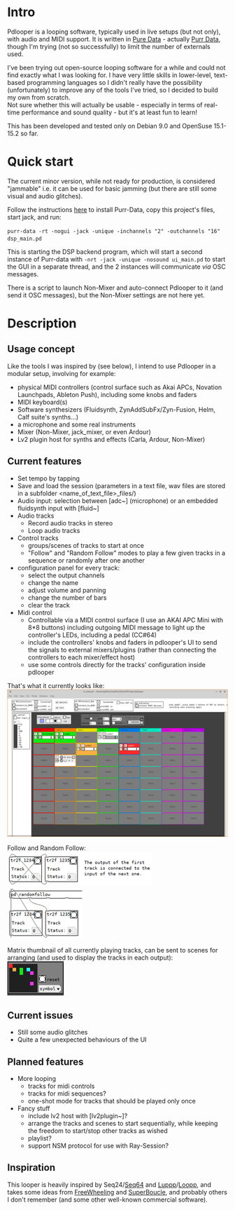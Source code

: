 # Intro

Pdlooper is a looping software, typically used in live setups (but not only), with audio and MIDI support. It is written in [Pure Data](https://puredata.info/) - actually [Purr Data](https://github.com/agraef/purr-data), though I'm trying (not so successfully) to limit the number of externals used.   

I've been trying out open-source looping software for a while and could not find exactly what I was looking for. I have very little skills in lower-level, text-based programming languages so I didn't really have the possibility (unfortunately) to improve any of the tools I've tried, so I decided to build my own from scratch.  
Not sure whether this will actually be usable - especially in terms of real-time performance and sound quality - but it's at least fun to learn!

This has been developed and tested only on Debian 9.0 and OpenSuse 15.1-15.2 so far.

# Quick start
The current minor version, while not ready for production, is considered "jammable" i.e. it can be used for basic jamming (but there are still some visual and audio glitches).

Follow the instructions [here](https://github.com/agraef/purr-data) to install Purr-Data, copy this project's files, start jack, and run:

`purr-data -rt -nogui -jack -unique -inchannels "2" -outchannels "16" dsp_main.pd`

This is starting the DSP backend program, which will start a second instance of Purr-data with `-nrt -jack -unique -nosound ui_main.pd` to start the GUI in a separate thread, and the 2 instances will communicate *via* OSC messages.

There is a script to launch Non-Mixer and auto-connect Pdlooper to it (and send it OSC messages), but the Non-Mixer settings are not here yet.

# Description
## Usage concept
Like the tools I was inspired by (see below), I intend to use Pdlooper in a modular setup, involving for example:
- physical MIDI controllers (control surface such as Akai APCs, Novation Launchpads, Ableton Push), including some knobs and faders
- MIDI keyboard(s)
- Software synthesizers (Fluidsynth, ZynAddSubFx/Zyn-Fusion, Helm, Calf suite's synths...) 
- a microphone and some real instruments
- Mixer (Non-Mixer, jack_mixer, or even Ardour)
- Lv2 plugin host for synths and effects (Carla, Ardour, Non-Mixer)

## Current features
- Set tempo by tapping
- Save and load the session (parameters in a text file, wav files are stored in a subfolder <name_of_text_file>\_files/)
- Audio input: selection between [adc~] (microphone) or an embedded fluidsynth input with [fluid~]
- Audio tracks
  - Record audio tracks in stereo
  - Loop audio tracks
- Control tracks
  - groups/scenes of tracks to start at once
  - "Follow" and "Random Follow" modes to play a few given tracks in a sequence or randomly after one another
- configuration panel for every track:
  - select the output channels
  - change the name
  - adjust volume and panning
  - change the number of bars
  - clear the track
- Midi control
  - Controllable via a MIDI control surface (I use an AKAI APC Mini with 8\*8 buttons) including outgoing MIDI message to light up the controller's LEDs, including a pedal (CC#64)
  - include the controllers' knobs and faders in pdlooper's UI to send the signals to external mixers/plugins (rather than connecting the controllers to each mixer/effect host)
  - use some controls directly for the tracks' configuration inside pdlooper

That's what it currently looks like:
![](screenshots/latest.png)

Follow and Random Follow:
![](screenshots/track_follow.png) ![](screenshots/randomfollow.png)

Matrix thumbnail of all currently playing tracks, can be sent to scenes for arranging (and used to display the tracks in each output):
![](screenshots/matrix_thumb.png)

## Current issues
- Still some audio glitches
- Quite a few unexpected behaviours of the UI

## Planned features
- More looping
  - tracks for midi controls
  - tracks for midi sequences?
  - one-shot mode for tracks that should be played only once
- Fancy stuff
  - include lv2 host with [lv2plugin~]?
  - arrange the tracks and scenes to start sequentially, while keeping the freedom to start/stop other tracks as wished
  - playlist?
  - support NSM protocol for use with Ray-Session?


## Inspiration
This looper is heavily inspired by Seq24/[Seq64](https://github.com/ahlstromcj/sequencer64) and [Luppp](http://openavproductions.com/luppp/)/[Loopp](https://git.netzspielplatz.de/soundship/loopp), and takes some ideas from [FreeWheeling](https://github.com/free-wheeling/freewheeling) and [SuperBoucle](https://github.com/Vampouille/superboucle), and probably others I don't remember (and some other well-known commercial software).
